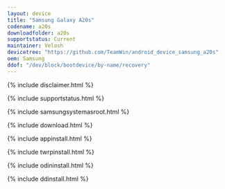 ```yaml
---
layout: device
title: "Samsung Galaxy A20s"
codename: a20s
downloadfolder: a20s
supportstatus: Current
maintainer: Velosh
devicetree: "https://github.com/TeamWin/android_device_samsung_a20s"
oem: Samsung
ddof: "/dev/block/bootdevice/by-name/recovery"
---
```


{% include disclaimer.html %}

{% include supportstatus.html %}

{% include samsungsystemasroot.html %}

{% include download.html %}

{% include appinstall.html %}

{% include twrpinstall.html %}

{% include odininstall.html %}

{% include ddinstall.html %}
